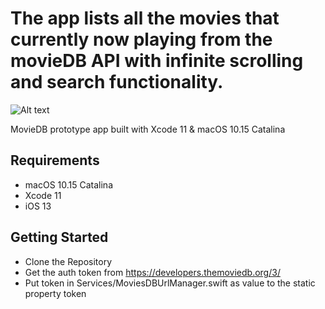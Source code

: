 # The app lists all the movies that currently now playing from the movieDB API with infinite scrolling and search functionality.

![Alt text](./promo.png?raw=true "MovieDB")

MovieDB prototype app built with Xcode 11 & macOS 10.15 Catalina

## Requirements
- macOS 10.15 Catalina
- Xcode 11 
- iOS 13

## Getting Started
- Clone the Repository
- Get the auth token from https://developers.themoviedb.org/3/
- Put token in Services/MoviesDBUrlManager.swift as value to the static property token
